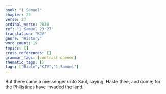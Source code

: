 ```yaml
---
book: "1 Samuel"
chapter: 23
verse: 27
ordinal_verse: 7838
ref: "1 Samuel 23:27"
translation: "KJV"
genre: "History"
word_count: 19
topics: []
cross_references: []
grammar_tags: [contrast-opener]
thematic_tags: []
tags: ["Bible","KJV","1-Samuel"]
---
```

But there came a messenger unto Saul, saying, Haste thee, and come; for the Philistines have invaded the land.
